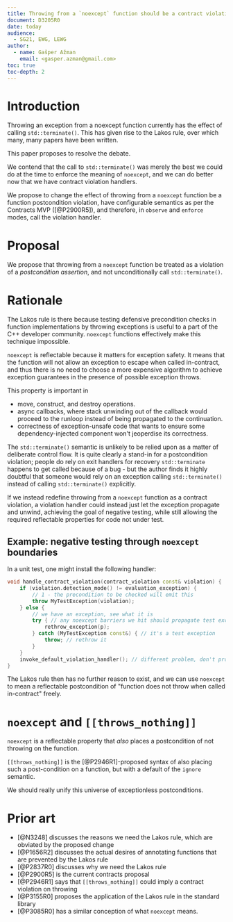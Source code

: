 ```yaml
---
title: Throwing from a `noexcept` function should be a contract violation.
document: D3205R0
date: today
audience:
  - SG21, EWG, LEWG
author:
  - name: Gašper Ažman
    email: <gasper.azman@gmail.com>
toc: true
toc-depth: 2
---
```


# Introduction

Throwing an exception from a noexcept function currently has the effect of
calling `std::terminate()`. This has given rise to the Lakos rule, over which
many, many papers have been written.

This paper proposes to resolve the debate.

We contend that the call to `std::terminate()` was merely the best we could do
at the time to enforce the meaning of `noexcept`, and we can do better now that
we have contract violation handlers.

We propose to change the effect of throwing from a `noexcept` function be
a function postcondition violation, have configurable semantics as per the
Contracts MVP ([@P2900R5]), and therefore, in `observe` and `enforce` modes,
call the violation handler.

# Proposal

We propose that throwing from a `noexcept` function be treated as a violation
of a _postcondition assertion_, and not unconditionally call
`std::terminate()`.

# Rationale

The Lakos rule is there because testing defensive precondition checks in
function implementations by throwing exceptions is useful to a part of the C++
developer community. `noexcept` functions effectively make this technique
impossible.

`noexcept` is reflectable because it matters for exception safety. It means
that the function will not allow an exception to escape when called
in-contract, and thus there is no need to choose a more expensive algorithm to
achieve exception guarantees in the presence of possible exception throws.

This property is important in 

- move, construct, and destroy operations.
- async callbacks, where stack unwinding out of the callback would proceed to
  the runloop instead of being propagated to the continuation.
- correctness of exception-unsafe code that wants to ensure some
  dependency-injected component won't jeoperdise its correctness.

The `std::terminate()` semantic is unlikely to be relied upon as a matter of
deliberate control flow. It is quite clearly a stand-in for a postcondition
violation; people do rely on exit handlers for recovery `std::terminate`
happens to get called because of a bug - but the author finds it highly
doubtful that someone would rely on an exception calling `std::terminate()`
instead of calling `std::terminate()` explicitly.

If we instead redefine throwing from a `noexcept` function as a contract
violation, a violation handler could instead just let the exception propagate
and unwind, achieving the goal of negative testing, while still allowing the
required reflectable properties for code not under test.

## Example: negative testing through `noexcept` boundaries

In a unit test, one might install the following handler:

```cpp
void handle_contract_violation(contract_violation const& violation) {
    if (violation.detection_mode() != evaluation_exception) {
        // 1 - the precondition to be checked will emit this
        throw MyTestException(violation);
    } else {
        // we have an exception, see what it is
        try { // any noexcept barriers we hit should propagate test exceptions
            rethrow_exception(p);
        } catch (MyTestException const&) { // it's a test exception
            throw; // rethrow it
        }
    }
    invoke_default_violation_handler(); // different problem, don't propagate
}
```

The Lakos rule then has no further reason to exist, and we can use `noexcept`
to mean a reflectable postcondition of "function does not throw when called
in-contract" freely.

# `noexcept` and `[[throws_nothing]]`

`noexcept` is a reflectable property that _also_ places a postcondition of not
throwing on the function.

`[[throws_nothing]]` is the [@P2946R1]-proposed syntax of also placing such a
post-condition on a function, but with a default of the `ignore` semantic.

We should really unify this universe of exceptionless postconditions.

# Prior art

- [@N3248] discusses the reasons we need the Lakos rule, which are obviated by the proposed change
- [@P1656R2] discusses the actual desires of annotating functions that are prevented by the Lakos rule
- [@P2837R0] discusses why we need the Lakos rule
- [@P2900R5] is the current contracts proposal
- [@P2946R1] says that `[[throws_nothing]]` could imply a contract violation on throwing
- [@P3155R0] proposes the application of the Lakos rule in the standard library
- [@P3085R0] has a similar conception of what `noexcept` means.
